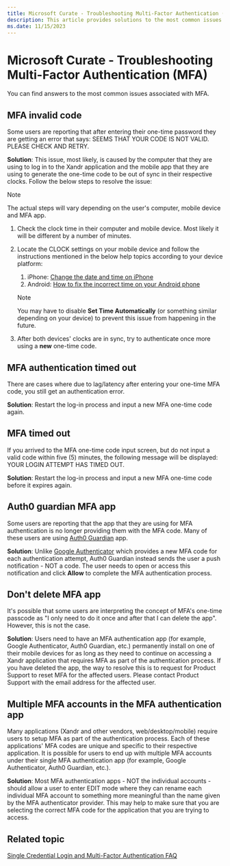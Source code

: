 ```yaml
---
title: Microsoft Curate - Troubleshooting Multi-Factor Authentication (MFA)
description: This article provides solutions to the most common issues associated with MFA. 
ms.date: 11/15/2023
---
```


# Microsoft Curate - Troubleshooting Multi-Factor Authentication (MFA)

You can find answers to the most common issues associated with MFA.

## MFA invalid code

Some users are reporting that after entering their one-time password they are getting an error that says: SEEMS THAT YOUR CODE IS NOT VALID. PLEASE CHECK AND RETRY.

**Solution**: This issue, most likely, is caused by the computer that they are using to log in to the Xandr application and the mobile app that they are using to generate the one-time code to be out of sync in their respective clocks. Follow the below steps to resolve the issue:

> [!NOTE]
> The actual steps will vary depending on the user's computer, mobile device and MFA app.

1. Check the clock time in their computer and mobile device. Most likely it will be different by a number of minutes.
1. Locate the CLOCK settings on your mobile device and follow the instructions mentioned in the below help topics according to your device platform:
    1. iPhone: [Change the date and time on iPhone](https://support.apple.com/guide/iphone/set-the-date-and-time-iph65f82af3e/ios)
    1. Android: [How to fix the incorrect time on your Android phone](https://www.androidcentral.com/why-wont-my-phone-keep-right-time)

    > [!NOTE]
    > You may have to disable **Set Time Automatically** (or something similar depending on your device) to prevent this issue from happening in the future.

1. After both devices' clocks are in sync, try to authenticate once more using a **new** one-time code.

## MFA authentication timed out

There are cases where due to lag/latency after entering your one-time MFA code, you still get an authentication error.

**Solution**: Restart the log-in process and input a new MFA one-time code again.

## MFA timed out

If you arrived to the MFA one-time code input screen, but do not input a valid code within five (5) minutes, the following message will be displayed: YOUR LOGIN ATTEMPT HAS TIMED OUT.

**Solution**: Restart the log-in process and input a new MFA one-time code before it expires again.

## Auth0 guardian MFA app

Some users are reporting that the app that they are using for MFA authentication is no longer providing them with the MFA code. Many of these users are using [Auth0 Guardian](https://auth0.com/docs/login/mfa/auth0-guardian) app.

**Solution**: Unlike [Google Authenticator](https://support.google.com/accounts/answer/1066447?hl=en&co=GENIE.Platform%3DAndroid) which provides a new MFA code for each authentication attempt, Auth0 Guardian instead sends the user a push notification - NOT a code. The user needs to open or access this notification and click **Allow** to complete the MFA authentication process.

## Don't delete MFA app

It's possible that some users are interpreting the concept of MFA's one-time passcode as "I only need to do it once and after that I can delete the app". However, this is not the case.

**Solution**: Users need to have an MFA authentication app (for example, Google Authenticator, Auth0 Guardian, etc.) permanently install on one of their mobile devices for as long as they need to continue on accessing a Xandr application that requires MFA as part of the authentication process. If you have deleted the app, the way to resolve this is to request for Product Support to reset MFA for the affected users. Please contact Product Support with the email address for the affected user.

## Multiple MFA accounts in the MFA authentication app

Many applications (Xandr and other vendors, web/desktop/mobile) require users to setup MFA as part of the authentication process. Each of these applications' MFA codes are unique and specific to their respective application. It is possible for users to end up with multiple MFA accounts under their single MFA authentication app (for example, Google Authenticator, Auth0 Guardian, etc.).

**Solution**: Most MFA authentication apps - NOT the individual accounts - should allow a user to enter EDIT mode where they can rename each individual MFA account to something more meaningful than the name given by the MFA authenticator provider. This may help to make sure that you are selecting the correct MFA code for the application that you are trying to access.

## Related topic

[Single Credential Login and Multi-Factor Authentication FAQ](single-credential-login-and-multi-factor-authentication-faq.md)

